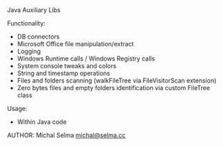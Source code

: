 Java Auxiliary Libs

Functionality:
- DB connectors
- Microsoft Office file manipulation/extract
- Logging
- Windows Runtime calls / Windows Registry calls
- System console tweaks and colors
- String and timestamp operations
- Files and folders scanning (walkFileTree via FileVisitorScan extension)
- Zero bytes files and empty folders identification via custom FileTree class 

Usage:
- Within Java code

AUTHOR:
Michal Selma <michal@selma.cc>



